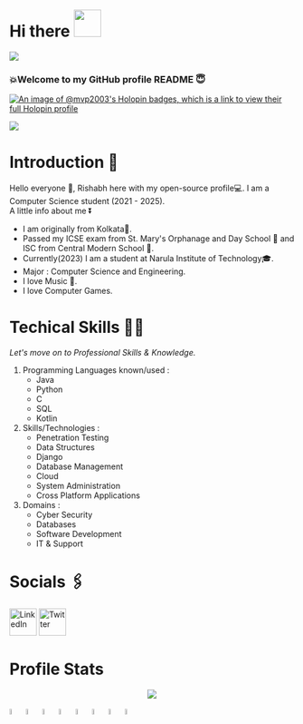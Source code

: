 <h1> Hi there <img src="https://c.tenor.com/nebZyl8oN7IAAAAi/wave-hello.gif" width="48" height="48"></h1>

![](https://profile-counter.glitch.me/mvp-2003/count.svg)

### 💥Welcome to my GitHub profile README 😇
<!--
**mvp-2003/mvp-2003** is a ✨ _special_ ✨ repository because its `README.md` (this file) appears on your GitHub profile.

Here are some ideas to get you started:

- 🔭 I’m currently working on ...
- 🌱 I’m currently learning ...
- 👯 I’m looking to collaborate on ...
- 🤔 I’m looking for help with ...
- 💬 Ask me about ...
- 📫 How to reach me: ...
- 😄 Pronouns: ...
- ⚡ Fun fact: ...
-->

[![An image of @mvp2003's Holopin badges, which is a link to view their full Holopin profile](https://holopin.me/mvp2003)](https://holopin.io/@mvp2003)

<img src="https://tenor.com/en-IN/view/stewie-griffin-family-guy-gif-3527757.gif"> 

# Introduction 📰

Hello everyone 👋, Rishabh here with my open-source profile💻. I am a Computer Science student (2021 - 2025).\
A little info about me ⏬
- I am originally from Kolkata📍. 
- Passed my ICSE exam from St. Mary's Orphanage and Day School 🏫 and ISC from Central Modern School 🏫.
-  Currently(2023) I am a student at Narula Institute of Technology🎓.
-  Major : Computer Science and Engineering.
-  I love Music 🎵.
-  I love Computer Games.

# Techical Skills 🧑‍💻

*Let's move on to Professional Skills & Knowledge.*

1. Programming Languages known/used :
   - Java
   - Python
   - C
   - SQL
   - Kotlin
2. Skills/Technologies :
   - Penetration Testing
   - Data Structures
   - Django
   - Database Management
   - Cloud
   - System Administration
   - Cross Platform Applications
3. Domains :
   - Cyber Security
   - Databases
   - Software Development
   - IT & Support

# Socials 🖇️

<a href="https://www.linkedin.com/in/rishabh-das-64a336215/"><img src="https://i.imgur.com/ocLF6w9.png" height="48" alt="LinkedIn"/></a>
<a href="https://twitter.com/d_mvpRishabh"><img src="https://i.imgur.com/qm4OwSV.gif" width="48" alt="Twitter"/></a>

# Profile Stats

<p align="center">
  <img src="https://github-profile-trophy.vercel.app/?username=mvp-2003&theme=onedark&no-bg=true&no-frame=true&column=-1&margin-w=15&margin-h=20&show_icons=true&rank_icon=github&rank=SECRET,SSS,SS,S,AAA,AA,A,B"/>
</p>

<img src="https://github.com/mvp-2003/mvp-2003/assets/113057571/c76c8b8b-c266-4518-8f2a-2f0768ebb1dc" width=5% height=5%>
<img src="https://github.com/mvp-2003/mvp-2003/assets/113057571/852e2130-29cc-4e5e-b7bc-168c0d630cfd" width=5% height=5%>
<img src="https://github.com/mvp-2003/mvp-2003/assets/113057571/fe71316f-1cab-4a41-8cc8-e17f8e3b6cb1" width=5% height=5%>
<img src="https://github.com/mvp-2003/mvp-2003/assets/113057571/9f39bd14-e896-4a3f-b08c-29eef1c93831" width=5% height=5%>
<img src="https://github.com/mvp-2003/mvp-2003/assets/113057571/97684228-0b6b-44e2-b360-552d47172fca" width=5% height=5%>
<img src="https://github.com/mvp-2003/mvp-2003/assets/113057571/f1388e73-163b-4ba0-9199-e5c3a897ec43" width=5% height=5%>
<img src="https://github.com/mvp-2003/mvp-2003/assets/113057571/82391a82-3c24-492d-a429-c3d0225aad62" width=5% height=5%>
<img src="https://github.com/mvp-2003/mvp-2003/assets/113057571/970da38f-09a5-435f-840f-f0fb6447a6da" width=5% height=5%>
<!--<img src="" width=5% height=5%>
<img src="" width=5% height=5%>
<img src="" width=5% height=5%>
<img src="" width=5% height=5%>
<img src="" width=5% height=5%>
<img src="" width=5% height=5%>-->
